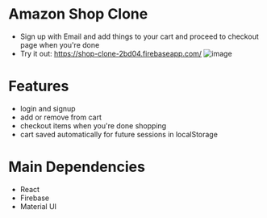 # Amazon Shop Clone
* Sign up with Email and add things to your cart and proceed to checkout page when you're done
* Try it out: https://shop-clone-2bd04.firebaseapp.com/
![image](https://user-images.githubusercontent.com/70504211/164790663-4d361be8-2dfe-4073-852c-1d724aa9a0fe.png)

# Features
* login and signup
* add or remove from cart
* checkout items when you're done shopping
* cart saved automatically for future sessions in localStorage

# Main Dependencies
* React
* Firebase
* Material UI
